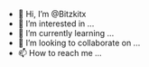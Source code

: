 - 👋 Hi, I’m @Bitzkitx
- 👀 I’m interested in ...
- 🌱 I’m currently learning ...
- 💞️ I’m looking to collaborate on ...
- 📫 How to reach me ...

<!---
Bitzkit/Bitzkit is a ✨ special ✨ repository because its `README.md` (this file) appears on your GitHub profile.
You can click the Preview link to take a look at your changes.
--->
